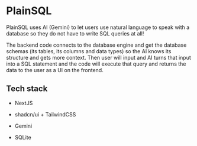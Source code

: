 # PlainSQL

PlainSQL uses AI (Gemini) to let users use natural language to speak with a database so they do not have to write SQL queries at all!

The backend code connects to the database engine and get the database schemas (its tables, its columns and data types) so the AI knows its structure and gets more context. Then user will input and AI turns that input into a SQL statement and the code will execute that query and returns the data to the user as a UI on the frontend.

## Tech stack

-   NextJS

-   shadcn/ui + TailwindCSS

-   Gemini

-   SQLite
